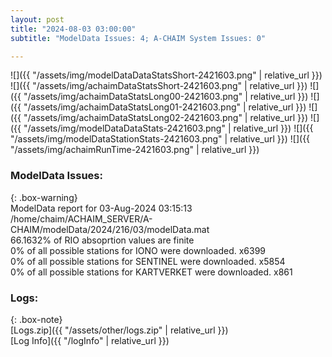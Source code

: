 ```yaml
---
layout: post
title: "2024-08-03 03:00:00"
subtitle: "ModelData Issues: 4; A-CHAIM System Issues: 0"

---
```


![]({{ "/assets/img/modelDataDataStatsShort-2421603.png" | relative_url }})
![]({{ "/assets/img/achaimDataStatsShort-2421603.png" | relative_url }})
![]({{ "/assets/img/achaimDataStatsLong00-2421603.png" | relative_url }})
![]({{ "/assets/img/achaimDataStatsLong01-2421603.png" | relative_url }})
![]({{ "/assets/img/achaimDataStatsLong02-2421603.png" | relative_url }})
![]({{ "/assets/img/modelDataDataStats-2421603.png" | relative_url }})
![]({{ "/assets/img/modelDataStationStats-2421603.png" | relative_url }})
![]({{ "/assets/img/achaimRunTime-2421603.png" | relative_url }})


### ModelData Issues:  
  
{: .box-warning}  
 ModelData report for 03-Aug-2024 03:15:13   
 /home/chaim/ACHAIM_SERVER/A-CHAIM/modelData/2024/216/03/modelData.mat   
 66.1632% of RIO absoprtion values are finite   
 0% of all possible stations for IONO were downloaded. x6399   
 0% of all possible stations for SENTINEL were downloaded. x5854   
 0% of all possible stations for KARTVERKET were downloaded. x861   
  


### Logs:  
  
{: .box-note}  
[Logs.zip]({{ "/assets/other/logs.zip" | relative_url }})  
[Log Info]({{ "/logInfo" | relative_url }})  
